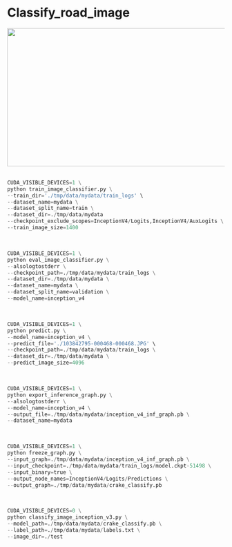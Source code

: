# Classify_road_image

<div align=center><img width="520" height="320" src="https://github.com/ZGX010/Classify_road_image/blob/master/doc/classimage.gif"/></div>
<br>

```Python
CUDA_VISIBLE_DEVICES=1 \
python train_image_classifier.py \
--train_dir='./tmp/data/mydata/train_logs' \
--dataset_name=mydata \
--dataset_split_name=train \
--dataset_dir=./tmp/data/mydata
--checkpoint_exclude_scopes=InceptionV4/Logits,InceptionV4/AuxLogits \
--train_image_size=1400
```
<br>

```Python
CUDA_VISIBLE_DEVICES=1 \
python eval_image_classifier.py \
--alsologtostderr \
--checkpoint_path=./tmp/data/mydata/train_logs \
--dataset_dir=./tmp/data/mydata \
--dataset_name=mydata \
--dataset_split_name=validation \
--model_name=inception_v4
```
<br>

```Python
CUDA_VISIBLE_DEVICES=1 \
python predict.py \
--model_name=inception_v4 \
--predict_file='./103842795-000468-000468.JPG' \
--checkpoint_path=./tmp/data/mydata/train_logs \
--dataset_dir=./tmp/data/mydata \
--predict_image_size=4096
```
<br>

```Python
CUDA_VISIBLE_DEVICES=1 \
python export_inference_graph.py \
--alsologtostderr \
--model_name=inception_v4 \
--output_file=./tmp/data/mydata/inception_v4_inf_graph.pb \
--dataset_name=mydata
```
<br>

```Python
CUDA_VISIBLE_DEVICES=1 \
python freeze_graph.py \
--input_graph=./tmp/data/mydata/inception_v4_inf_graph.pb \
--input_checkpoint=./tmp/data/mydata/train_logs/model.ckpt-51498 \
--input_binary=true \
--output_node_names=InceptionV4/Logits/Predictions \
--output_graph=./tmp/data/mydata/crake_classify.pb
```
<br>

```Python
CUDA_VISIBLE_DEVICES=0 \
python classify_image_inception_v3.py \
--model_path=./tmp/data/mydata/crake_classify.pb \
--label_path=./tmp/data/mydata/labels.txt \
--image_dir=./test
```

